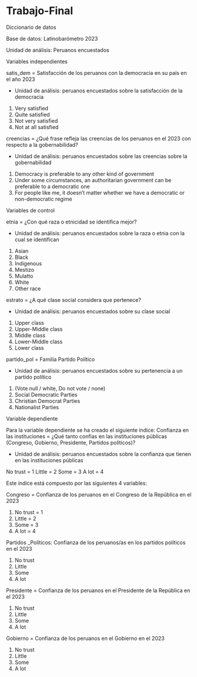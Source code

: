 # Trabajo-Final
Diccionario de datos

Base de datos: Latinobarómetro 2023

Unidad de análisis: Peruanos encuestados


Variables independientes

satis_dem = Satisfacción de los peruanos con la democracia en su país en el año 2023

-	Unidad de análisis: peruanos encuestados sobre la satisfacción de la democracia

1.	Very satisfied 
2.	Quite satisfied
3.	Not very satisfied
4.	Not at all satisfied



creencias = ¿Qué frase refleja las creencias de los peruanos en el 2023 con respecto a la gobernabilidad?
-	Unidad de análisis: peruanos encuestados sobre las creencias sobre la gobernabilidad
1.	Democracy is preferable to any other kind of government
2.	Under some circumstances, an authoritarian government can be preferable to a democratic one
3.	For people like me, it doesn’t matter whether we have a democratic or non-democratic regime



Variables de control

etnia = ¿Con qué raza o etnicidad se identifica mejor?
-	Unidad de análisis: peruanos encuestados sobre la raza o etnia con la cual se identifican
1.	Asian
2.	Black
3.	Indigenous
4.	Mestizo
5.	Mulatto
6.	White
7.	Other race



estrato = ¿A qué clase social considera que pertenece?

-	Unidad de análisis: peruanos encuestados sobre su clase social
1.	Upper class
2.	Upper-Middle class
3.	Middle class
4.	Lower-Middle class
5.	Lower class


partido_pol = Familia Partido Político
-	Unidad de análisis: peruanos encuestados sobre su pertenencia a un partido político
1.	(Vote null / white, Do not vote / none)
2.	Social Democratic Parties
3.	Christian Democrat Parties
4.	Nationalist Parties


Variable dependiente

Para la variable dependiente se ha creado el siguiente índice:
Confianza en las instituciones = ¿Qué tanto confías en las instituciones públicas (Congreso, Gobierno, Presidente, Partidos políticos)?

-	Unidad de análisis: peruanos encuestados sobre la confianza que tienen en las instituciones públicas

No trust = 1
Little = 2
Some = 3
A lot = 4

Este índice está compuesto por las siguientes 4 variables:

Congreso = Confianza de los peruanos en el Congreso de la República en el 2023
1.	No trust = 1
2.	Little = 2
3.	Some = 3
4.	A lot = 4

Partidos _Políticos: Confianza de los peruanos/as en los partidos políticos en el 2023 
1.	No trust 
2.	Little 
3.	Some 
4.	A lot 

Presidente = Confianza de los peruanos en el Presidente de la República en el 2023
1.	No trust
2.	Little 
3.	Some 
4.	A lot

Gobierno = Confianza de los peruanos en el Gobierno en el 2023
1.	No trust 
2.	Little 
3.	Some 
4.	A lot 

